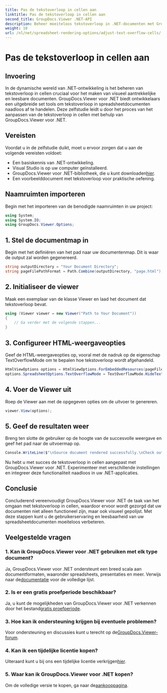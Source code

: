 ```yaml
---
title: Pas de tekstoverloop in cellen aan
linktitle: Pas de tekstoverloop in cellen aan
second_title: GroupDocs.Viewer .NET-API
description: Beheer moeiteloos tekstoverloop in .NET-documenten met GroupDocs.Viewer. Verbeter de leesbaarheid en gebruikerservaring. Download nu uw gratis proefperiode.
weight: 10
url: /nl/net/spreadsheet-rendering-options/adjust-text-overflow-cells/
---
```


# Pas de tekstoverloop in cellen aan

## Invoering
In de dynamische wereld van .NET-ontwikkeling is het beheren van tekstoverloop in cellen cruciaal voor het maken van visueel aantrekkelijke en leesbare documenten. GroupDocs.Viewer voor .NET biedt ontwikkelaars een uitgebreide set tools om tekstoverloop in spreadsheetdocumenten naadloos af te handelen. Deze zelfstudie leidt u door het proces van het aanpassen van de tekstoverloop in cellen met behulp van GroupDocs.Viewer voor .NET.
## Vereisten
Voordat u in de zelfstudie duikt, moet u ervoor zorgen dat u aan de volgende vereisten voldoet:
- Een basiskennis van .NET-ontwikkeling.
- Visual Studio is op uw computer geïnstalleerd.
- GroupDocs.Viewer voor .NET-bibliotheek, die u kunt downloaden[hier](https://releases.groupdocs.com/viewer/net/).
- Een voorbeelddocument met tekstoverloop voor praktische oefening.
## Naamruimten importeren
Begin met het importeren van de benodigde naamruimten in uw project:
```csharp
using System;
using System.IO;
using GroupDocs.Viewer.Options;
```
## 1. Stel de documentmap in
Begin met het definiëren van het pad naar uw documentenmap. Dit is waar de output zal worden gegenereerd.
```csharp
string outputDirectory = "Your Document Directory";
string pageFilePathFormat = Path.Combine(outputDirectory, "page.html");
```
## 2. Initialiseer de viewer
Maak een exemplaar van de klasse Viewer en laad het document dat tekstoverloop bevat.
```csharp
using (Viewer viewer = new Viewer("Path to Your Document"))
{
    // Ga verder met de volgende stappen...
}
```
## 3. Configureer HTML-weergaveopties
Geef de HTML-weergaveopties op, vooral met de nadruk op de eigenschap TextOverflowMode om te bepalen hoe tekstoverloop wordt afgehandeld.
```csharp
HtmlViewOptions options = HtmlViewOptions.ForEmbeddedResources(pageFilePathFormat);
options.SpreadsheetOptions.TextOverflowMode = TextOverflowMode.HideText;
```
## 4. Voer de Viewer uit
Roep de Viewer aan met de opgegeven opties om de uitvoer te genereren.
```csharp
viewer.View(options);
```
## 5. Geef de resultaten weer
Breng ten slotte de gebruiker op de hoogte van de succesvolle weergave en geef het pad naar de uitvoermap op.
```csharp
Console.WriteLine($"\nSource document rendered successfully.\nCheck output in {outputDirectory}.");
```
Nu hebt u met succes de tekstoverloop in cellen aangepast met GroupDocs.Viewer voor .NET. Experimenteer met verschillende instellingen en integreer deze functionaliteit naadloos in uw .NET-applicaties.
## Conclusie
Concluderend vereenvoudigt GroupDocs.Viewer voor .NET de taak van het omgaan met tekstoverloop in cellen, waardoor ervoor wordt gezorgd dat uw documenten niet alleen functioneel zijn, maar ook visueel gepolijst. Met deze stappen kunt u de gebruikerservaring en leesbaarheid van uw spreadsheetdocumenten moeiteloos verbeteren.
## Veelgestelde vragen
### 1. Kan ik GroupDocs.Viewer voor .NET gebruiken met elk type document?
 Ja, GroupDocs.Viewer voor .NET ondersteunt een breed scala aan documentformaten, waaronder spreadsheets, presentaties en meer. Verwijs naar de[documentatie](https://tutorials.groupdocs.com/viewer/net/) voor de volledige lijst.
### 2. Is er een gratis proefperiode beschikbaar?
 Ja, u kunt de mogelijkheden van GroupDocs.Viewer voor .NET verkennen door het bestand[gratis proefperiode](https://releases.groupdocs.com/).
### 3. Hoe kan ik ondersteuning krijgen bij eventuele problemen?
 Voor ondersteuning en discussies kunt u terecht op de[GroupDocs.Viewer-forum](https://forum.groupdocs.com/c/viewer/9).
### 4. Kan ik een tijdelijke licentie kopen?
 Uiteraard kunt u bij ons een tijdelijke licentie verkrijgen[hier](https://purchase.groupdocs.com/temporary-license/).
### 5. Waar kan ik GroupDocs.Viewer voor .NET kopen?
 Om de volledige versie te kopen, ga naar de[aankooppagina](https://purchase.groupdocs.com/buy).